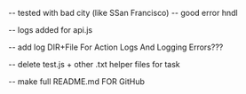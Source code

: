 -- tested with bad city (like SSan Francisco)
-- good error hndl

-- logs added for api.js 

-- add log DIR+File For Action Logs And Logging Errors???

-- delete test.js + other .txt helper files for task

-- make full README.md FOR GitHub